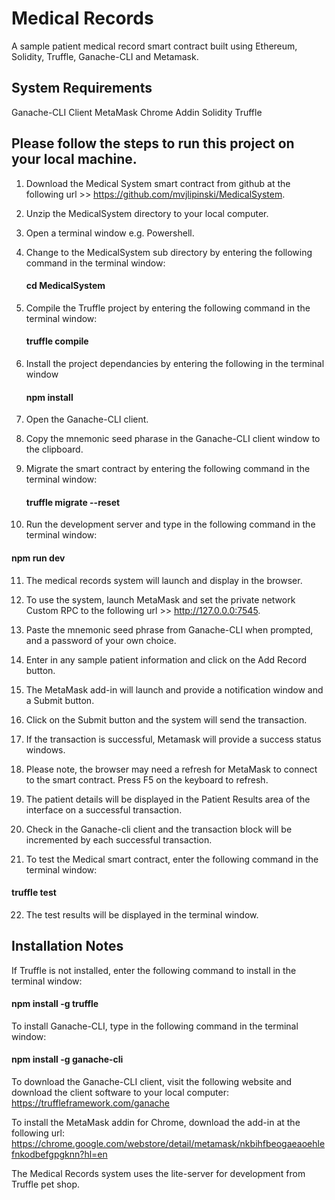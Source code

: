 # Medical Records
A sample patient medical record smart contract built using Ethereum, Solidity, Truffle, Ganache-CLI and Metamask.

## System Requirements
Ganache-CLI Client
MetaMask Chrome Addin 
Solidity
Truffle

## Please follow the steps to run this project on your local machine.

1. Download the Medical System smart contract from github at the following url >> https://github.com/mvjlipinski/MedicalSystem.

2. Unzip the MedicalSystem directory to your local computer.

3. Open a terminal window e.g. Powershell.

4. Change to the MedicalSystem sub directory by entering the following command in the terminal window:
   #### cd MedicalSystem

5. Compile the Truffle project by entering the following command in the terminal window:
   #### truffle compile

6. Install the project dependancies by entering the following in the terminal window
   #### npm install

7. Open the Ganache-CLI client.  

8. Copy the mnemonic seed pharase in the Ganache-CLI client window to the clipboard.

9. Migrate the smart contract by entering the following command in the terminal window:
   #### truffle migrate --reset

10. Run the development server and type in the following command in the terminal window:
   #### npm run dev

11. The medical records system will launch and display in the browser.
  
12. To use the system, launch MetaMask and set the private network Custom RPC to the following url >> http://127.0.0.0:7545. 

13. Paste the mnemonic seed phrase from Ganache-CLI when prompted, and a password of your own choice.

14. Enter in any sample patient information and click on the Add Record button.  

15. The MetaMask add-in will launch and provide a notification window and a Submit button. 

16. Click on the Submit button and the system will send the transaction.  

17. If the transaction is successful, Metamask will provide a success status windows.  

18. Please note, the browser may need a refresh for MetaMask to connect to the smart contract.  Press F5 on the keyboard to refresh.

19. The patient details will be displayed in the Patient Results area of the interface on a successful transaction.

20. Check in the Ganache-cli client and the transaction block will be incremented by each successful transaction.

21. To test the Medical smart contract, enter the following command in the terminal window:
   #### truffle test

22. The test results will be displayed in the terminal window.

## Installation Notes
If Truffle is not installed, enter the following command to install in the terminal window:
#### npm install -g truffle

To install  Ganache-CLI, type in the following command in the terminal window:
#### npm install -g ganache-cli

To download the Ganache-CLI client, visit the following website and download the client software to your local computer:
https://truffleframework.com/ganache

To install the MetaMask addin for Chrome, download the add-in at the following url:
https://chrome.google.com/webstore/detail/metamask/nkbihfbeogaeaoehlefnkodbefgpgknn?hl=en

The Medical Records system uses the lite-server for development from Truffle pet shop.

